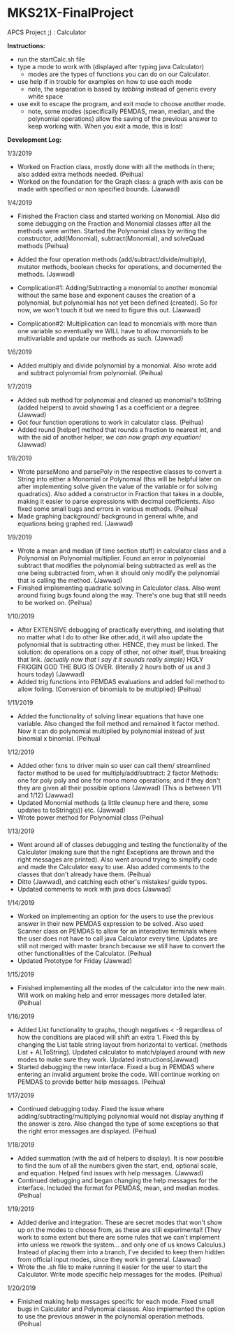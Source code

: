 # MKS21X-FinalProject
APCS Project ;) : Calculator


**Instructions:**
- run the startCalc.sh file
- type a mode to work with (displayed after typing java Calculator)
  - modes are the types of functions you can do on our Calculator.
- use help if in trouble for examples on how to use each mode
  - note, the separation is based by *tabbing* instead of generic every white space
- use exit to escape the program, and exit mode to choose another mode.
  - note, some modes (specifically PEMDAS, mean, median, and the polynomial operations) allow the saving of the previous answer to keep working with. When you exit a mode, this is lost!

**Development Log:**

1/3/2019
- Worked on Fraction class, mostly done with all the methods in there; also added extra methods needed. (Peihua)
- Worked on the foundation for the Graph class: a graph with axis can be made with specified or non specified bounds. (Jawwad)

1/4/2019
- Finished the Fraction class and started working on Monomial. Also did some debugging on the Fraction and Monomial classes after all the methods were written. Started the Polynomial class by writing the constructor, add(Monomial), subtract(Monomial), and solveQuad methods (Peihua)
- Added the four operation methods (add/subtract/divide/multiply), mutator methods, boolean checks for operations, and documented the methods. (Jawwad)

- Complication#1: Adding/Subtracting a monomial to another monomial without the same base and exponent causes the creation of a polynomial, but polynomial has not yet been defined (created). So for now, we won't touch it but we need to figure this out. (Jawwad)
- Complication#2: Multiplication can lead to monomials with more than one variable so eventually we WILL have to allow monomials to be multivariable and update our methods as such. (Jawwad)

1/6/2019
- Added multiply and divide polynomial by a monomial. Also wrote add and subtract polynomial from polynomial. (Peihua)

1/7/2019
- Added sub method for polynomial and cleaned up monomial's toString (added helpers) to avoid showing 1 as a coefficient or a degree. (Jawwad)
- Got four function operations to work in calculator class. (Peihua)
- Added round [helper] method that rounds a fraction to nearest int, and with the aid of another helper, *we can now graph any equation!* (Jawwad)

1/8/2019
- Wrote parseMono and parsePoly in the respective classes to convert a String into either a Monomial or Polynomial (this will be helpful later on after implementing solve given the value of the variable or for solving quadratics). Also added a constructor in Fraction that takes in a double, making it easier to parse expressions with decimal coefficients. Also fixed some small bugs and errors in various methods. (Peihua)
- Made graphing background/ background in general white, and equations being graphed red. (Jawwad)

1/9/2019
- Wrote a mean and median (if time section stuff) in calculator class and a Polynomial on Polynomial multiplier. Found an error in polynomial subtract that modifies the polynomial being subtracted as well as the one being subtracted from, when it should only modify the polynomial that is calling the method. (Jawwad)
- Finished implementing quadratic solving in Calculator class. Also went around fixing bugs found along the way. There's one bug that still needs to be worked on. (Peihua)

1/10/2019
- After EXTENSIVE debugging of practically everything, and isolating that no matter what I do to other like other.add, it will also update the polynomial that is subtracting other. HENCE, they must be linked. The solution: do operations on a copy of other, not other itself, thus breaking that link. *(actually now that I say it it sounds really simple)* HOLY FRIGGIN GOD THE BUG IS OVER. (literally 2 hours both of us and 3 hours today) (Jawwad)
- Added trig functions into PEMDAS evaluations and added foil method to allow foiling. (Conversion of binomials to be multiplied) (Peihua)

1/11/2019
- Added the functionality of solving linear equations that have one variable. Also changed the foil method and remained it factor method. Now it can do polynomial multiplied by polynomial instead of just binomial x binomial. (Peihua)

1/12/2019
- Added other fxns to driver main so user can call them/ streamlined factor method to be used for multiply/add/subtract: 2 factor Methods: one for poly poly and one for mono mono operations; and if they don't they are given all their possible options (Jawwad) (This is between 1/11 and 1/12) (Jawwad)
- Updated Monomial methods (a little cleanup here and there, some updates to toString(s)) etc. (Jawwad)
- Wrote power method for Polynomial class (Peihua)

1/13/2019
- Went around all of classes debugging and testing the functionality of the Calculator (making sure that the right Exceptions are thrown and the right messages are printed). Also went around trying to simplify code and made the Calculator easy to use. Also added comments to the classes that don't already have them. (Peihua)
- Ditto (Jawwad), and catching each other's mistakes/ guide typos.
- Updated comments to work with java docs (Jawwad)

1/14/2019
- Worked on implementing an option for the users to use the previous answer in their new PEMDAS expression to be solved. Also used Scanner class on PEMDAS to allow for an interactive terminals where the user does not have to call java Calculator every time. Updates are still not merged with master branch because we still have to convert the other functionalities of the Calculator. (Peihua)
- Updated Prototype for Friday (Jawwad)

1/15/2019
- Finished implementing all the modes of the calculator into the new main. Will work on making help and error messages more detailed later. (Peihua)

1/16/2019
- Added List functionality to graphs, though negatives < -9 regardless of how the conditions are placed will shift an extra 1. Fixed this by changing the List table string layout from horizontal to vertical. (methods List + ALToString). Updated calculator to match/played around with new modes to make sure they work. Updated instructions(Jawwad)
- Started debugging the new interface. Fixed a bug in PEMDAS where entering an invalid argument broke the code. Will continue working on PEMDAS to provide better help messages. (Peihua)

1/17/2019
- Continued debugging today. Fixed the issue where adding/subtracting/multiplying polynomial would not display anything if the answer is zero. Also changed the type of some exceptions so that the right error messages are displayed. (Peihua)

1/18/2019
- Added summation (with the aid of helpers to display). It is now possible to find the sum of all the numbers given the start, end, optional scale, and equation. Helped find issues with help messages. (Jawwad)
- Continued debugging and began changing the help messages for the interface. Included the format for PEMDAS, mean, and median modes. (Peihua)

1/19/2019
- Added derive and integration. These are secret modes that won't show up on the modes to choose from, as these are still experimental! (They work to some extent but there are some rules that we can't implement into unless we rework the system... and only one of us knows Calculus.) Instead of placing them into a branch, I've decided to keep them hidden from official input modes, since they work in general. (Jawwad)
- Wrote the .sh file to make running it easier for the user to start the Calculator. Write mode specific help messages for the modes. (Peihua)

1/20/2019
- Finished making help messages specific for each mode. Fixed small bugs in Calculator and Polynomial classes. Also implemented the option to use the previous answer in the polynomial operation methods. (Peihua)
